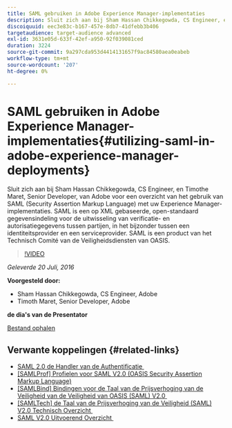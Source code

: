 ```yaml
---
title: SAML gebruiken in Adobe Experience Manager-implementaties
description: Sluit zich aan bij Sham Hassan Chikkegowda, CS Engineer, en Timothe Maret, Senior Developer, van Adobe voor een overzicht van het gebruik van SAML (Security Assertion Markup Language) met uw Experience Manager-implementaties. SAML is een op XML gebaseerde, open-standaard gegevensindeling voor de uitwisseling van verificatie- en autorisatiegegevens tussen partijen, in het bijzonder tussen een identiteitsprovider en een serviceprovider.  SAML is een product van het Technisch Comité van de Veiligheidsdiensten van OASIS.
discoiquuid: eec3e83c-b167-457e-8db7-41dfebb3b406
targetaudience: target-audience advanced
exl-id: 3631e05d-633f-42ef-a950-92f039081ced
duration: 3224
source-git-commit: 9a297cda953d4414131657f9ac84580aea0eabeb
workflow-type: tm+mt
source-wordcount: '207'
ht-degree: 0%

---
```


# SAML gebruiken in Adobe Experience Manager-implementaties{#utilizing-saml-in-adobe-experience-manager-deployments}

Sluit zich aan bij Sham Hassan Chikkegowda, CS Engineer, en Timothe Maret, Senior Developer, van Adobe voor een overzicht van het gebruik van SAML (Security Assertion Markup Language) met uw Experience Manager-implementaties. SAML is een op XML gebaseerde, open-standaard gegevensindeling voor de uitwisseling van verificatie- en autorisatiegegevens tussen partijen, in het bijzonder tussen een identiteitsprovider en een serviceprovider.  SAML is een product van het Technisch Comité van de Veiligheidsdiensten van OASIS.

>[!VIDEO](https://video.tv.adobe.com/v/19299/?quality=9)

*Geleverde 20 Juli, 2016*

**Voorgesteld door:**

* Sham Hassan Chikkegowda, CS Engineer, Adobe
* Timoth Maret, Senior Developer, Adobe

**de dia&#39;s van de Presentator**

[Bestand ophalen](assets/aem-gems-072016-saml.pdf)

## Verwante koppelingen {#related-links}

* [&#x200B; SAML 2.0 de Handler van de Authentificatie &#x200B;](https://docs.adobe.com/docs/en/aem/6-2/administer/security/saml-2-0-authenticationhandler.html)
* [[SAMLProf] Profielen voor SAML V2.0 (OASIS Security Assertion Markup Language) &#x200B;](https://docs.oasis-open.org/security/saml/v2.0/saml-profiles-2.0-os.pdf)
* [[SAMLBind] Bindingen voor de Taal van de Prijsverhoging van de Veiligheid van de Veiligheid van OASIS (SAML) V2.0 &#x200B;](https://docs.oasis-open.org/security/saml/v2.0/saml-bindings-2.0-os.pdf)
* [&#x200B; [SAMLTech] de Taal van de Prijsverhoging van de Veiligheid (SAML) V2.0 Technisch Overzicht &#x200B;](https://www.oasis-open.org/committees/download.php/27819/sstc-saml-tech-overview-2.0-cd-02.pdf)
* [&#x200B; SAML V2.0 Uitvoerend Overzicht &#x200B;](https://www.oasis-open.org/committees/download.php/13525/sstc-saml-exec-overview-2.0-cd-01-2col.pdf)
